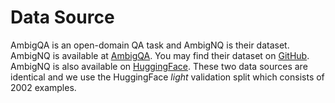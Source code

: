 # Data Source

AmbigQA is an open-domain QA task and AmbigNQ is their dataset.
AmbigNQ is available at [AmbigQA](https://nlp.cs.washington.edu/ambigqa/).
You may find their dataset on [GitHub](https://github.com/shmsw25/AmbigQA).
AmbigNQ is also available on [HuggingFace](https://huggingface.co/datasets/sewon/ambig_qa).
These two data sources are identical and we use the HuggingFace *light* validation split which consists of 2002 examples.